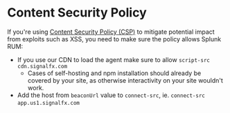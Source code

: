 # Content Security Policy

If you're using [Content Security Policy (CSP)](https://developer.mozilla.org/en-US/docs/Web/HTTP/CSP) to mitigate potential impact from exploits such as XSS, you need to make sure the policy allows Splunk RUM:

- If you use our CDN to load the agent make sure to allow `script-src` `cdn.signalfx.com`
  - Cases of self-hosting and npm installation should already be covered by your site, as otherwise interactivity on your site wouldn't work.
- Add the host from `beaconUrl` value to `connect-src`, ie. `connect-src` `app.us1.signalfx.com`
